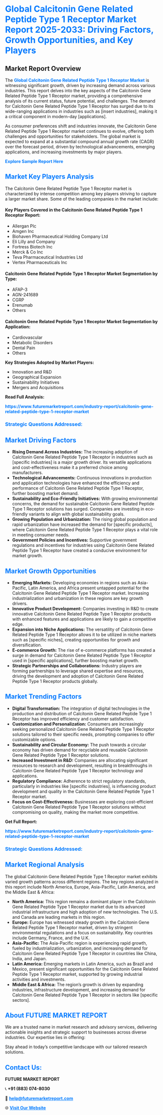 <h1 style="color: #007BFF;">Global Calcitonin Gene Related Peptide Type 1 Receptor Market Report 2025-2033: Driving Factors, Growth Opportunities, and Key Players</h1>

<section id="overview">
<h2>Market Report Overview</h2>
<p>The <a href="https://www.futuremarketreport.com/industry-report/calcitonin-gene-related-peptide-type-1-receptor-market" style="color: #007BFF; text-decoration: none;"><strong>Global Calcitonin Gene Related Peptide Type 1 Receptor Market</strong></a> is witnessing significant growth, driven by increasing demand across various industries. This report delves into the key aspects of the Calcitonin Gene Related Peptide Type 1 Receptor market, providing a comprehensive analysis of its current status, future potential, and challenges. The demand for Calcitonin Gene Related Peptide Type 1 Receptor has surged due to its wide-ranging applications in industries such as [insert industries], making it a critical component in modern-day [applications].</p>
<p>As consumer preferences shift and industries innovate, the Calcitonin Gene Related Peptide Type 1 Receptor market continues to evolve, offering both challenges and opportunities for stakeholders. The global market is expected to expand at a substantial compound annual growth rate (CAGR) over the forecast period, driven by technological advancements, emerging applications, and increasing investments by major players.</p>
</section>

<section id="overview">
<p><a href="https://www.futuremarketreport.com/request-sample/reportId=54637" style="color: #007BFF; text-decoration: none;"><strong>Explore Sample Report Here</strong></a></p>
</section>

<section id="key-players">
<h2 style="color: #007BFF;">Market Key Players Analysis</h2>
<p>The Calcitonin Gene Related Peptide Type 1 Receptor market is characterized by intense competition among key players striving to capture a larger market share. Some of the leading companies in the market include:</p>
<h4>Key Players Covered in the Calcitonin Gene Related Peptide Type 1 Receptor Report:</h4>
<ul><li>Allergan Plc</li><li>Amgen Inc</li><li>Biohaven Pharmaceutical Holding Company Ltd</li><li>Eli Lilly and Company</li><li>Fortress Biotech Inc</li><li>Merck &amp; Co Inc</li><li>Teva Pharmaceutical Industries Ltd</li><li>Vertex Pharmaceuticals Inc</li></ul>
<h4>Calcitonin Gene Related Peptide Type 1 Receptor Market Segmentation by Type:</h4>
<ul><li>AFAP-3</li><li>AGN-241689</li><li>CGRP</li><li>Erenumab</li><li>Others</li></ul>

<h4>Calcitonin Gene Related Peptide Type 1 Receptor Market Segmentation by Application:</h4>
<ul><li>Cardiovascular</li><li>Metabolic Disorders</li><li>Dental Pain</li><li>Others</li></ul>
<p><strong>Key Strategies Adopted by Market Players:</strong></p>
<ul>
<li>Innovation and R&D</li>
<li>Geographical Expansion</li>
<li>Sustainability Initiatives</li>
<li>Mergers and Acquisitions</li>
</ul>
</section>

<section>
<p><strong>Read Full Analysis: </strong></p><a href="https://www.futuremarketreport.com/industry-report/calcitonin-gene-related-peptide-type-1-receptor-market" style="color: #007BFF; text-decoration: none;"><strong>https://www.futuremarketreport.com/industry-report/calcitonin-gene-related-peptide-type-1-receptor-market</strong></a>
<h3 style="color: #007BFF;">Strategic Questions Addressed:</h3>
</section>

<section id="driving-factors">
<h2 style="color: #007BFF;">Market Driving Factors</h2>
<ul>
<li><strong>Rising Demand Across Industries:</strong> The increasing adoption of Calcitonin Gene Related Peptide Type 1 Receptor in industries such as [specific industries] is a major growth driver. Its versatile applications and cost-effectiveness make it a preferred choice among manufacturers.</li>
<li><strong>Technological Advancements:</strong> Continuous innovations in production and application technologies have enhanced the efficiency and performance of Calcitonin Gene Related Peptide Type 1 Receptor, further boosting market demand.</li>
<li><strong>Sustainability and Eco-Friendly Initiatives:</strong> With growing environmental concerns, the demand for sustainable Calcitonin Gene Related Peptide Type 1 Receptor solutions has surged. Companies are investing in eco-friendly variants to align with global sustainability goals.</li>
<li><strong>Growing Population and Urbanization:</strong> The rising global population and rapid urbanization have increased the demand for [specific products], where Calcitonin Gene Related Peptide Type 1 Receptor plays a vital role in meeting consumer needs.</li>
<li><strong>Government Policies and Incentives:</strong> Supportive government regulations and incentives for industries using Calcitonin Gene Related Peptide Type 1 Receptor have created a conducive environment for market growth.</li>
</ul>
</section>

<section id="growth-opportunities">
<h2 style="color: #007BFF;">Market Growth Opportunities</h2>
<ul>
<li><strong>Emerging Markets:</strong> Developing economies in regions such as Asia-Pacific, Latin America, and Africa present untapped potential for the Calcitonin Gene Related Peptide Type 1 Receptor market. Increasing industrialization and urbanization in these regions are key growth drivers.</li>
<li><strong>Innovative Product Development:</strong> Companies investing in R&D to create innovative Calcitonin Gene Related Peptide Type 1 Receptor products with enhanced features and applications are likely to gain a competitive edge.</li>
<li><strong>Expansion into Niche Applications:</strong> The versatility of Calcitonin Gene Related Peptide Type 1 Receptor allows it to be utilized in niche markets such as [specific niches], creating opportunities for growth and diversification.</li>
<li><strong>E-commerce Growth:</strong> The rise of e-commerce platforms has created a surge in demand for Calcitonin Gene Related Peptide Type 1 Receptor used in [specific applications], further boosting market growth.</li>
<li><strong>Strategic Partnerships and Collaborations:</strong> Industry players are forming partnerships to leverage shared expertise and resources, driving the development and adoption of Calcitonin Gene Related Peptide Type 1 Receptor products globally.</li>
</ul>
</section>

<section id="trending-factors">
<h2 style="color: #007BFF;">Market Trending Factors</h2>
<ul>
<li><strong>Digital Transformation:</strong> The integration of digital technologies in the production and distribution of Calcitonin Gene Related Peptide Type 1 Receptor has improved efficiency and customer satisfaction.</li>
<li><strong>Customization and Personalization:</strong> Consumers are increasingly seeking personalized Calcitonin Gene Related Peptide Type 1 Receptor solutions tailored to their specific needs, prompting companies to offer customizable options.</li>
<li><strong>Sustainability and Circular Economy:</strong> The push towards a circular economy has driven demand for recyclable and reusable Calcitonin Gene Related Peptide Type 1 Receptor solutions.</li>
<li><strong>Increased Investment in R&D:</strong> Companies are allocating significant resources to research and development, resulting in breakthroughs in Calcitonin Gene Related Peptide Type 1 Receptor technology and applications.</li>
<li><strong>Regulatory Compliance:</strong> Adherence to strict regulatory standards, particularly in industries like [specific industries], is influencing product development and quality in the Calcitonin Gene Related Peptide Type 1 Receptor market.</li>
<li><strong>Focus on Cost-Effectiveness:</strong> Businesses are exploring cost-efficient Calcitonin Gene Related Peptide Type 1 Receptor solutions without compromising on quality, making the market more competitive.</li>
</ul>
</section>

<section>
<p><strong>Get Full Report: </strong></p><a href="https://www.futuremarketreport.com/industry-report/calcitonin-gene-related-peptide-type-1-receptor-market" style="color: #007BFF; text-decoration: none;"><strong>https://www.futuremarketreport.com/industry-report/calcitonin-gene-related-peptide-type-1-receptor-market</strong></a>
<h3 style="color: #007BFF;">Strategic Questions Addressed:</h3>
</section>


<section id="regional-analysis">
<h2 style="color: #007BFF;">Market Regional Analysis</h2>
<p>The global Calcitonin Gene Related Peptide Type 1 Receptor market exhibits varied growth patterns across different regions. The key regions analyzed in this report include North America, Europe, Asia-Pacific, Latin America, and the Middle East & Africa:</p>
<ul>
<li><strong>North America:</strong> This region remains a dominant player in the Calcitonin Gene Related Peptide Type 1 Receptor market due to its advanced industrial infrastructure and high adoption of new technologies. The U.S. and Canada are leading markets in this region.</li>
<li><strong>Europe:</strong> Europe has witnessed steady growth in the Calcitonin Gene Related Peptide Type 1 Receptor market, driven by stringent environmental regulations and a focus on sustainability. Key countries include Germany, France, and the U.K.</li>
<li><strong>Asia-Pacific:</strong> The Asia-Pacific region is experiencing rapid growth, fueled by industrialization, urbanization, and increasing demand for Calcitonin Gene Related Peptide Type 1 Receptor in countries like China, India, and Japan.</li>
<li><strong>Latin America:</strong> Emerging markets in Latin America, such as Brazil and Mexico, present significant opportunities for the Calcitonin Gene Related Peptide Type 1 Receptor market, supported by growing industrial activities and investments.</li>
<li><strong>Middle East & Africa:</strong> The region’s growth is driven by expanding industries, infrastructure development, and increasing demand for Calcitonin Gene Related Peptide Type 1 Receptor in sectors like [specific sectors].</li>
</ul>
</section>

<footer>
<h2 style="color: #007BFF;">About FUTURE MARKET REPORT</h2>
<p>We are a trusted name in market research and advisory services, delivering actionable insights and strategic support to businesses across diverse industries. Our expertise lies in offering:</p>

<p>Stay ahead in today’s competitive landscape with our tailored research solutions.</p>

<h2 style="color: #007BFF;">Contact Us:</h2>
<p><strong>FUTURE MARKET REPORT</strong></p>
<p>📞 <strong>+91 (883) 074-8030</strong></p>
<p>📧 <strong><a href="mailto:help@futuremarketreport.com" style="color: #007BFF;">help@futuremarketreport.com</a></strong></p>
<p>🌐 <strong><a href="https://www.futuremarketreport.com/" style="color: #007BFF;">Visit Our Website</a></strong></p>
</footer>